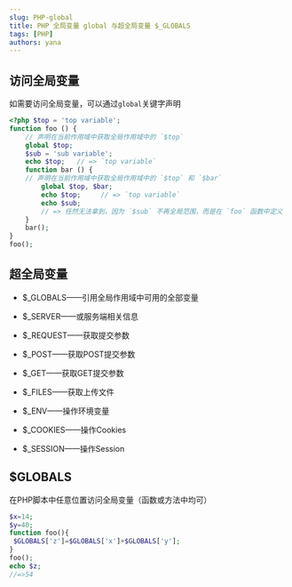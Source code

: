 ```yaml
---
slug: PHP-global
title: PHP 全局变量 global 与超全局变量 $_GLOBALS
tags: [PHP]
authors: yana
---
```


## 访问全局变量

如需要访问全局变量，可以通过`global`关键字声明

```php
<?php $top = 'top variable';
function foo () {   
    // 声明在当前作用域中获取全局作用域中的 `$top`   
    global $top;     
    $sub = 'sub variable';     
    echo $top;   // => `top variable`     
    function bar () {     
    // 声明在当前作用域中获取全局作用域中的 `$top` 和 `$bar`
        global $top, $bar;       
        echo $top;     // => `top variable`       
        echo $sub;     
        // => 任然无法拿到，因为 `$sub` 不再全局范围，而是在 `foo` 函数中定义 
    }     
    bar(); 
}   
foo();
```

## 超全局变量

- $_GLOBALS——引用全局作用域中可用的全部变量

- $_SERVER——或服务端相关信息

- $_REQUEST——获取提交参数

- $_POST——获取POST提交参数

- $_GET——获取GET提交参数

- $_FILES——获取上传文件

- $_ENV——操作环境变量

- $_COOKIES——操作Cookies

- $_SESSION——操作Session

## $GLOBALS

在PHP脚本中任意位置访问全局变量（函数或方法中均可）

```php
$x=14;
$y=40;
function foo(){
 $GLOBALS['z']=$GLOBALS['x']+$GLOBALS['y'];
}
foo();
echo $z;
//=>54
```
